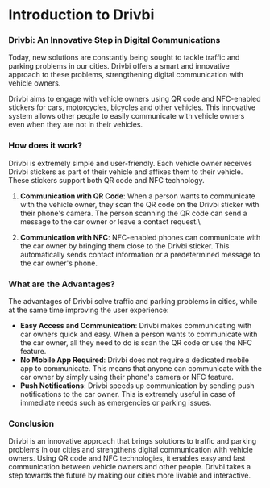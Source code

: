 # Introduction to Drivbi

### Drivbi: An Innovative Step in Digital Communications

Today, new solutions are constantly being sought to tackle traffic and parking problems in our cities. Drivbi offers a smart and innovative approach to these problems, strengthening digital communication with vehicle owners.

Drivbi aims to engage with vehicle owners using QR code and NFC-enabled stickers for cars, motorcycles, bicycles and other vehicles. This innovative system allows other people to easily communicate with vehicle owners even when they are not in their vehicles.

### **How does it work?**

Drivbi is extremely simple and user-friendly. Each vehicle owner receives Drivbi stickers as part of their vehicle and affixes them to their vehicle. These stickers support both QR code and NFC technology.

1. **Communication with QR Code**: When a person wants to communicate with the vehicle owner, they scan the QR code on the Drivbi sticker with their phone's camera. The person scanning the QR code can send a message to the car owner or leave a contact request.\

2. **Communication with NFC**: NFC-enabled phones can communicate with the car owner by bringing them close to the Drivbi sticker. This automatically sends contact information or a predetermined message to the car owner's phone.

### **What are the Advantages?**

The advantages of Drivbi solve traffic and parking problems in cities, while at the same time improving the user experience:

* **Easy Access and Communication**: Drivbi makes communicating with car owners quick and easy. When a person wants to communicate with the car owner, all they need to do is scan the QR code or use the NFC feature.
* **No Mobile App Required**: Drivbi does not require a dedicated mobile app to communicate. This means that anyone can communicate with the car owner by simply using their phone's camera or NFC feature.
* **Push Notifications**: Drivbi speeds up communication by sending push notifications to the car owner. This is extremely useful in case of immediate needs such as emergencies or parking issues.

### **Conclusion**

Drivbi is an innovative approach that brings solutions to traffic and parking problems in our cities and strengthens digital communication with vehicle owners. Using QR code and NFC technologies, it enables easy and fast communication between vehicle owners and other people. Drivbi takes a step towards the future by making our cities more livable and interactive.
